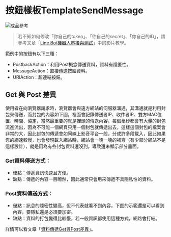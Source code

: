 # 按鈕樣板TemplateSendMessage
![成品參考](https://i.imgur.com/BpTWlkm.png)
> 若不知如何修改「你自己的token」、「你自己的secret」、「你自己的ID」，請參考文章「[Line Bot機器人串接與測試](/classification/lineBot/43)」中的影片教學。

範例中的按鈕有以下三種：

* PostbackAction：利用Post概念傳送資料，資料有隱匿性。
* MessageAction：直接傳送按鈕資料。
* URIAction：超連結按鈕。
## Get 與 Post 差異
使用者在向瀏覽器請求時，瀏覽器會與遠方網站的伺服器溝通，其溝通就是利用封包來傳送，而封包的內容如下圖，裡面會記錄傳送者IP、收件者IP、雙方MAC位置、時間、協定，當然最重要的就是裡頭的傳送內容，每個毫秒都會有大量的封包流進流出，因為不可能一個網頁只用一個封包就傳遞出去，這樣這個封包的檔案會非常的大，因此封包的傳遞會如同線上影音平台一般，分成許多段載入，因此如果您的網速較慢，也會發現載入網站時，網站會一塊一塊的補齊（有少部分網站不是這樣設計），就是因為有些封包資料還沒到，導致還未顯示部分畫面。

### Get資料傳送方式：
* 優點：傳遞資訊快速且方便。
* 缺點：傳遞的內容一目瞭然，因此通常只會用來傳遞不具隱私性的資料。

### Post資料傳送方式：
* 優點：訊息的隱密性變高，但不代表就看不到內容，下圖的示範還是可以看到內容，要隱私還是必須要加密。
* 缺點：資料的打包變得比較慢，若一般資訊都使用這種方式，網路會打結。

詳情可以看文章「[資料傳遞Get與Post差異](/classification/crawler_king/58)」。
